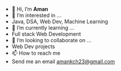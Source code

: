 - 👋 Hi, I’m **Aman** 
- 👀 I’m interested in ...
-    Java, DSA, Web Dev, Machine Learning
- 🌱 I’m currently learning ...
-   Full stack Web Development
- 💞️ I’m looking to collaborate on ...
-   Web Dev projects
- 📫 How to reach me 
-   Send me an email amankch23@gmail.com

<!---
amanchauhan23/amanchauhan23 is a ✨ special ✨ repository because its `README.md` (this file) appears on your GitHub profile.
You can click the Preview link to take a look at your changes.
--->
